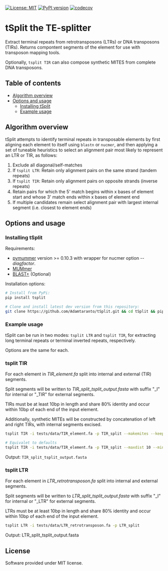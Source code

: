 [![License: MIT](https://img.shields.io/badge/License-MIT-yellow.svg)](https://opensource.org/licenses/MIT)
[![PyPI version](https://badge.fury.io/py/tSplit.svg)](https://badge.fury.io/py/tSplit)
[![codecov](https://codecov.io/gh/Adamtaranto/tSplit/graph/badge.svg?token=24AGM1OWS5)](https://codecov.io/gh/Adamtaranto/tSplit)

# tSplit the TE-splitter

Extract terminal repeats from retrotransposons (LTRs) or DNA transposons (TIRs). Returns compontent segments of the element for use with transposon mapping tools.

Optionally, `tsplit TIR` can also compose synthetic MITES from complete DNA transposons.

## Table of contents

* [Algorithm overview](#algorithm-overview)
* [Options and usage](#options-and-usage)
  * [Installing tSplit](#installing-tsplit)
  * [Example usage](#example-usage)

## Algorithm overview

tSplit attempts to identify terminal repeats in transposable elements by
first aligning each element to itself using `blastn` or `nucmer`, and then applying a set of
tuneable heuristics to select an alignment pair most likely to represent an LTR or TIR, as follows:

  1. Exclude all diagonal/self-matches
  2. If `tsplit LTR`: Retain only alignment pairs on the same strand (tandem repeats)
  3. If `tsplit TIR`: Retain only alignment pairs on opposite strands (inverse repeats)
  4. Retain pairs for which the 5' match begins within x bases of element start
     and whose 3' match ends within x bases of element end
  5. If multiple candidates remain select alignment pair with largest internal segment
  (i.e. closest to element ends)

## Options and usage

### Installing tSplit

Requirements:

* [pymummer](https://pypi.python.org/pypi/pymummer) version >= 0.10.3 with wrapper for nucmer option *--diagfactor*.
* [MUMmer](http://mummer.sourceforge.net/)
* [BLAST+](ftp://ftp.ncbi.nlm.nih.gov/blast/executables/blast+/LATEST/) (Optional)

Installation options:

```bash
# Install from PyPi:
pip install tsplit

# Clone and install latest dev version from this repository:
git clone https://github.com/Adamtaranto/tSplit.git && cd tSplit && pip install -e '.[dev]'
```

### Example usage

tSplit can be run in two modes: `tsplit LTR` and `tsplit TIR`, for extracting long terminal repeats or terminal inverted repeats, respectively.

Options are the same for each.

### tsplit TIR

For each element in *TIR_element.fa* split into internal and external (TIR) segments.

Split segments will be written to *TIR_split_tsplit_output.fasta* with suffix "_I" for internal or "_TIR" for external segments.

TIRs must be at least 10bp in length and share 80%
identity and occur within 10bp of each end of the input element.

Additionally, synthetic MITEs will be constructed by concatenation of left and right TIRs, with internal segments excised.

```bash
tsplit TIR -i tests/data/TIR_element.fa -p TIR_split --makemites --keeptemp

# Equivalet to defaults
tsplit TIR -i tests/data/TIR_element.fa -p TIR_split --maxdist 10 --minid 80.0 --minterm 10 --method blastn --splitmode split --makemites --keeptemp
```

Output: `TIR_split_tsplit_output.fasta`

### tsplit LTR

For each element in *LTR_retrotransposon.fa* split into internal and external segments.

Split segments will be written to *LTR_split_tsplit_output.fasta* with suffix "_I" for internal or "_LTR" for external segments.

LTRs must be at least 10bp in length and share 80% identity and occur within 10bp of each end of the input element.

```bash
tsplit LTR -i tests/data/LTR_retrotransposon.fa -p LTR_split
```

Output: LTR_split_tsplit_output.fasta

## License

Software provided under MIT license.

